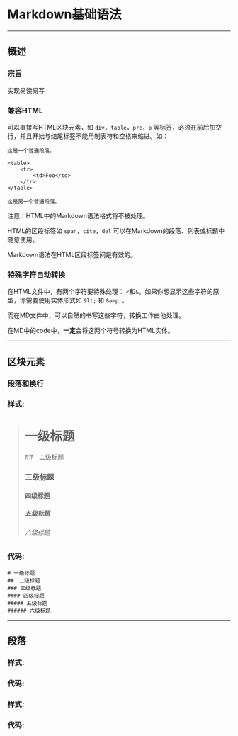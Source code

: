 # Markdown基础语法

---

## 概述

### 宗旨

实现易读易写

### 兼容HTML

可以直接写HTML区块元素，如 ```div```，```table```，```pre```，```p``` 等标签，必须在前后加空行，并且开始与结尾标签不能用制表符和空格来缩进。如：

	这是一个普通段落。

	<table>
    	<tr>
        	<td>Foo</td>
    	</tr>
	</table>

	这是另一个普通段落。

注意：HTML中的Markdown语法格式将不被处理。

HTML的区段标签如 ```span```，```cite```，```del``` 可以在Markdown的段落、列表或标题中随意使用。

Markdown语法在HTML区段标签间是有效的。

### 特殊字符自动转换

在HTML文件中，有两个字符要特殊处理： ```<```和```&```。如果你想显示这些字符的原型，你需要使用实体形式如 ```&lt;``` 和 ```&amp;```。

而在MD文件中，可以自然的书写这些字符，转换工作由他处理。

在MD中的code中，**一定**会将这两个符号转换为HTML实体。

---

## 区块元素

### 段落和换行



### 样式:

> # 一级标题
> ##　二级标题
> ### 三级标题
> #### 四级标题
> ##### 五级标题
> ###### 六级标题

### 代码:

    # 一级标题
	##　二级标题
	### 三级标题
	#### 四级标题
	##### 五级标题
	###### 六级标题

---

## 段落

### 样式:

### 代码:



### 样式:

### 代码:
